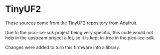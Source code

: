 # TinyUF2

These sources come from the [TinyUF2](https://github.com/adafruit/tinyuf2/) repository from Adafruit.

Due to the pico-ice-sdk project being very specific,
this code would not help in the upstream project a lot,
so it is kept in-tree in the pico-ice-sdk.

Changes were added to turn this firmware into a library.
